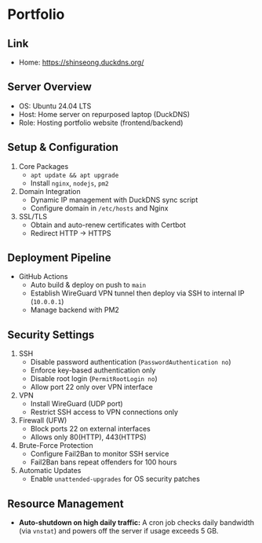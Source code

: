 # Portfolio

## Link

- Home: https://shinseong.duckdns.org/

## Server Overview

- OS: Ubuntu 24.04 LTS
- Host: Home server on repurposed laptop (DuckDNS)
- Role: Hosting portfolio website (frontend/backend)

## Setup & Configuration

1. Core Packages
   - `apt update && apt upgrade`
   - Install `nginx`, `nodejs`, `pm2`
2. Domain Integration
   - Dynamic IP management with DuckDNS sync script
   - Configure domain in `/etc/hosts` and Nginx
3. SSL/TLS
   - Obtain and auto-renew certificates with Certbot
   - Redirect HTTP → HTTPS

## Deployment Pipeline

- GitHub Actions
  - Auto build & deploy on push to `main`
  - Establish WireGuard VPN tunnel then deploy via SSH to internal IP (`10.0.0.1`)
  - Manage backend with PM2

## Security Settings

1. SSH
   - Disable password authentication (`PasswordAuthentication no`)
   - Enforce key-based authentication only
   - Disable root login (`PermitRootLogin no`)
   - Allow port 22 only over VPN interface
2. VPN
   - Install WireGuard (UDP port)
   - Restrict SSH access to VPN connections only
3. Firewall (UFW)
   - Block ports 22 on external interfaces
   - Allows only 80(HTTP), 443(HTTPS)
4. Brute-Force Protection
   - Configure Fail2Ban to monitor SSH service
   - Fail2Ban bans repeat offenders for 100 hours
5. Automatic Updates
   - Enable `unattended-upgrades` for OS security patches

## Resource Management

- **Auto-shutdown on high daily traffic:** A cron job checks daily bandwidth (via `vnstat`) and powers off the server if usage exceeds 5 GB.
